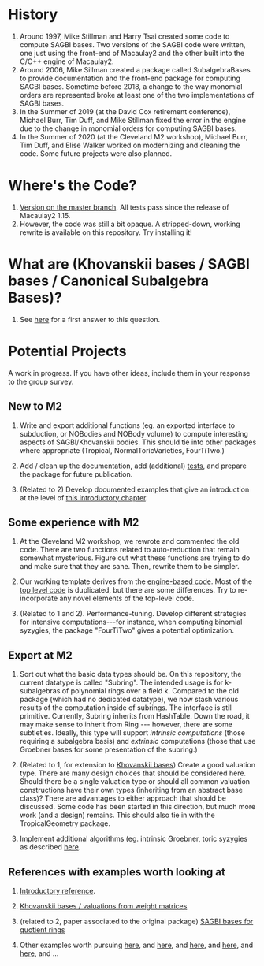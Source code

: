 # History 

1. Around 1997, Mike Stillman and Harry Tsai created some code to compute SAGBI bases. Two versions of the SAGBI code were written, one just using the front-end of Macaulay2 and the other built into the C/C++ engine of Macaulay2. 
2. Around 2006, Mike Sillman created a package called SubalgebraBases to provide documentation and the front-end package for computing SAGBI bases. Sometime before 2018, a change to the way monomial orders are represented broke at least one of the two implementations of SAGBI bases. 
3. In the Summer of 2019 (at the David Cox retirement conference), Michael Burr, Tim Duff, and Mike Stillman fixed the error in the engine due to the change in monomial orders for computing SAGBI bases. 
4. In the Summer of 2020 (at the Cleveland M2 workshop), Michael Burr, Tim Duff, and Elise Walker worked on modernizing and cleaning the code. Some future projects were also planned. 

# Where's the Code?

1. [Version on the master branch](https://github.com/Macaulay2/M2/blob/master/M2/Macaulay2/packages/SubalgebraBases.m2). All tests pass since the release of Macaulay2 1.15.
2. However, the code was still a bit opaque. A stripped-down, working rewrite is available on this repository. Try installing it!

# What are (Khovanskii bases / SAGBI bases / Canonical Subalgebra Bases)?

1. See [here](./Subalgebra-Basics/StuCh11.pdf) for a first answer to this question.

# Potential Projects 

A work in progress. If you have other ideas, include them in your response to the group survey.

## New to M2

1. Write and export additional functions (eg. an exported interface to subduction, or NOBodies and NOBody volume) to compute interesting aspects of SAGBI/Khovanskii bodies. This should tie into other packages where appropriate (Tropical, NormalToricVarieties, FourTiTwo.)

2. Add / clean up the documentation, add (additional) [tests](https://github.com/Macaulay2/M2/blob/master/M2/Macaulay2/packages/SubalgebraBases/sagbi-tests.m2), and prepare the package for future publication. 

3. (Related to 2) Develop documented examples that give an introduction at the level of [this introductory chapter](./Subalgebra-Basics/StuCh11.pdf).

## Some experience with M2

1. At the Cleveland M2 workshop, we rewrote and commented the old code. There are two functions related to auto-reduction that remain somewhat mysterious. Figure out what these functions are trying to do and make sure that they are sane. Then, rewrite them to be simpler. 

2. Our working template derives from the [engine-based code](https://github.com/Macaulay2/M2/blob/master/M2/Macaulay2/packages/SubalgebraBases/sagbieng.m2). Most of the [top level code](https://github.com/Macaulay2/M2/blob/master/M2/Macaulay2/packages/SubalgebraBases/sagbitop.m2) is duplicated, but there are some differences. Try to re-incorporate any novel elements of the top-level code.

3. (Related to 1 and 2). Performance-tuning. Develop different strategies for intensive computations---for instance, when computing binomial syzygies, the package "FourTiTwo" gives a potential optimization.

## Expert at M2

1. Sort out what the basic data types should be. On this repository, the current datatype is called "Subring". The intended usage is for k-subalgebras of polynomial rings over a field k. Compared to the old package (which had no dedicated datatype), we now stash various results of the computation inside of subrings. The interface is still primitive. Currently, Subring inherits from HashTable. Down the road, it may make sense to inherit from Ring --- however, there are some subtleties. Ideally, this type will support *intrinsic computations* (those requiring a subalgebra basis) and *extrinsic* computations (those that use Groebner bases for some presentation of the subring.)

2. (Related to 1, for extension to [Khovanskii bases](https://arxiv.org/pdf/1610.00298.pdf)) Create a good valuation type. There are many design choices that should be considered here. Should there be a single valuation type or should all common valuation constructions have their own types (inheriting from an abstract base class)? There are advantages to either approach that should be discussed. Some code has been started in this direction, but much more work (and a design) remains. This should also tie in with the TropicalGeometry package.

3. Implement additional algorithms (eg. intrinsic Groebner, toric syzygies as described [here](./Subalgebra-Basics/StuCh11).

## References with examples worth looking at

1. [Introductory reference](./Subalgebra-Basics/StuCh11).

2. [Khovanskii bases / valuations from weight matrices](https://arxiv.org/pdf/1610.00298.pdf)

3. (related to 2, paper associated to the original package) [SAGBI bases for quotient rings](https://www.sciencedirect.com/science/article/pii/S0022404999000158)

4. Other examples worth pursuing [here](https://homepages.ecs.vuw.ac.nz/foswiki/pub/Users/Donelan/WebHome/multiscrews.pdf), and [here](https://arxiv.org/abs/1809.01026), and [here](https://arxiv.org/pdf/1702.05480.pdf), and [here](https://arxiv.org/abs/0803.0892), and [here](https://arxiv.org/abs/1612.03838), and ...
